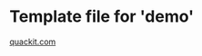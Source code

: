 # Template file for 'demo'
[quackit.com](https://www.quackit.com/html/templates/simple_website_templates.cfm)